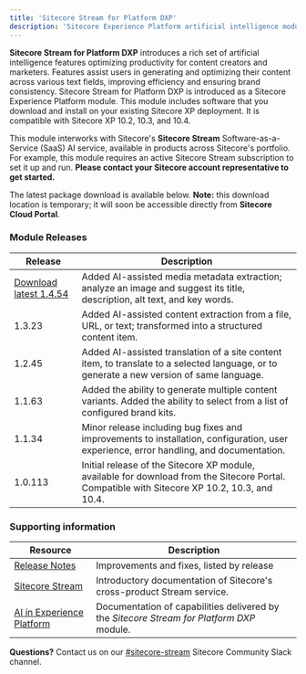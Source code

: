```yaml
---
title: 'Sitecore Stream for Platform DXP'
description: 'Sitecore Experience Platform artificial intelligence module.'
---
```


**Sitecore Stream for Platform DXP** introduces a rich set of artificial intelligence features optimizing productivity for content creators and marketers. Features assist users in generating and optimizing their content across various text fields, improving efficiency and ensuring brand consistency. Sitecore Stream for Platform DXP is introduced as a Sitecore Experience Platform module. This module includes software that you download and install on your existing Sitecore XP deployment. It is compatible with Sitecore XP 10.2, 10.3, and 10.4. 

This module interworks with Sitecore's **Sitecore Stream** Software-as-a-Service (SaaS) AI service, available in products across Sitecore's portfolio. For example, this module requires an active Sitecore Stream subscription to set it up and run. **Please contact your Sitecore account representative to get started.**

The latest package download is available below. **Note:** this download location is temporary; it will soon be accessible directly from **Sitecore Cloud Portal**.

### Module Releases

| Release | Description |
| --- | --- |
| [Download latest 1.4.54](https://scdp.blob.core.windows.net/downloads/Sitecore_Stream_for_Platform_DXP/Sitecore_Stream_for_Platform_DXP.v1.4.54.zip) | Added AI-assisted media metadata extraction; analyze an image and suggest its title, description, alt text, and key words. |
| 1.3.23 | Added AI-assisted content extraction from a file, URL, or text; transformed into a structured content item. |
| 1.2.45 | Added AI-assisted translation of a site content item, to translate to a selected language, or to generate a new version of same language. |
| 1.1.63 | Added the ability to generate multiple content variants. Added the ability to select from a list of configured brand kits. |
| 1.1.34 | Minor release including bug fixes and improvements to installation, configuration, user experience, error handling, and documentation. |
| 1.0.113 | Initial release of the Sitecore XP module, available for download from the Sitecore Portal. Compatible with Sitecore XP 10.2, 10.3, and 10.4. |

### Supporting information

| Resource | Description |
| --- | --- |
| [Release Notes](/downloads/Sitecore_Stream_for_Platform_DXP/Release_Notes) | Improvements and fixes, listed by release | 
| [Sitecore Stream](https://doc.sitecore.com/stream/en/users/sitecore-stream/sitecore-stream.html) | Introductory documentation of Sitecore's cross-product Stream service.
| [AI in Experience Platform](https://doc.sitecore.com/xp/en/users/latest/sitecore-experience-platform/ai-in-experience-platform.html) | Documentation of capabilities delivered by the *Sitecore Stream for Platform DXP* module. |

**Questions?** Contact us on our [#sitecore-stream](https://app.slack.com/client/T09SHRBNU/C08ECL6KRQT) Sitecore Community Slack channel.